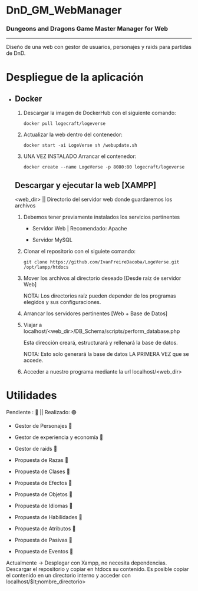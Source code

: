 # DnD_GM_WebManager
<h3>Dungeons and Dragons Game Master Manager for Web</h3>
<hr>

<p>Diseño de una web con gestor de usuarios, personajes y raids para partidas de DnD.</p>

<h1>Despliegue de la aplicación</h1>
<ul>
  <li>
    <h2>Docker</h2>
    <ol>
      <li>
        <p>Descargar la imagen de DockerHub con el siguiente comando:</p>
        <code>docker pull logecraft/logeverse</code>
      </li>
      <li>
        <p>Actualizar la web dentro del contenedor:</p>
        <code>docker start -ai LogeVerse sh /webupdate.sh</code>
      </li>
      <li>
        <p><a>UNA VEZ INSTALADO</a> Arrancar el contenedor:</p>
        <code>docker create --name LogeVerse -p 8080:80 logecraft/logeverse</code>
      </li>
    </ol>
  </li>
  <h2>Descargar y ejecutar la web [XAMPP]</h2>
  <p>&lt;web_dir> || Directorio del servidor web donde guardaremos los archivos</p>
  <ol>
    <li>
      <p>Debemos tener previamente instalados los servicios pertinentes</p>
      <ul>
        <li>
          <p>Servidor Web | Recomendado: <a>Apache</a></p>
        </li>
        <li>
          <p>Servidor <a>MySQL</a></p>
        </li>
      </ul>
    </li>
    <li>
      <p>Clonar el repositorio con el siguiete comando:</p>
      <code>git clone https://github.com/IvanFreireDacoba/LogeVerse.git /opt/lampp/htdocs</code>
    </li>
    <li>
      <p>Mover los archivos al directorio deseado [Desde raíz de servidor Web]</p>
      <p>NOTA: Los directorios raíz pueden depender de los programas elegidos y sus configuraciones.</p>
    </li>
    <li>
      <p>Arrancar los servidores pertinentes [Web + Base de Datos]</p>
    </li>
    <li>
      <p>Viajar a localhost/&lt;web_dir>/DB_Schema/scripts/perform_database.php</p>
      <p>Esta dirección creará, estructurará y rellenará la base de datos.</p>
      <p>NOTA: Esto solo generará la base de datos LA PRIMERA VEZ que se accede.</p>
    </li>
    <li>
      <p>Acceder a nuestro programa mediante la url localhost/&lt;web_dir></p>
    </li>
  </ol>
</ul>

<h1>Utilidades</h1>
<p>Pendiente : <a>🔴</a>
    || Realizado: 🟢</p>
<ul>
  <li>
    <p>Gestor de Personajes <a>🔴</a></p>
  </li>
  <li>
    <p>Gestor de experiencia y economía <a>🔴</a></p>
 </li>
  <li>
    <p>Gestor de raids <a>🔴</a></p>
 </li>
  <li>
    <p>Propuesta de Razas <a>🔴</a></p>
 </li>
  <li>
    <p>Propuesta de Clases <a>🔴</a></p>
 </li>
  <li>
    <p>Propuesta de Efectos <a>🔴</a></p>
 </li>
  <li>
    <p>Propuesta de Objetos <a>🔴</a></p>
 </li>
  <li>
    <p>Propuesta de Idiomas <a>🔴</a></p>
 </li>
  <li>
    <p>Propuesta de Habilidades <a>🔴</a></p>
 </li>
  <li>
    <p>Propuesta de Atributos <a>🔴</a></p>
 </li>
  <li>
    <p>Propuesta de Pasivas <a>🔴</a></p>
 </li>
  <li>
    <p>Propuesta de Eventos <a>🔴</a></p>
 </li>
</ul>

<p>
  Actualmente -> Desplegar con Xampp, no necesita dependencias.
  Descargar el repositorio y copiar en htdocs su contenido.
  Es posible copiar el contenido en un directorio interno y acceder con
  localhost/$lt;nombre_directorio>
</p>

